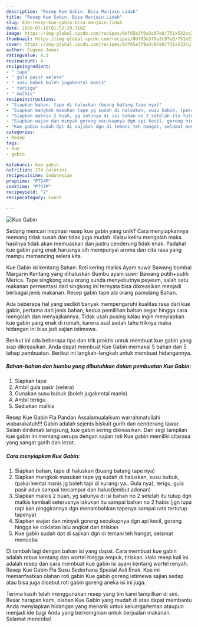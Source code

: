 ```yaml
---
description: "Resep Kue Gabin, Bisa Manjain Lidah"
title: "Resep Kue Gabin, Bisa Manjain Lidah"
slug: 830-resep-kue-gabin-bisa-manjain-lidah
date: 2020-07-19T01:52:20.710Z
image: https://img-global.cpcdn.com/recipes/0df65e3f9a3c97e0/751x532cq70/kue-gabin-foto-resep-utama.jpg
thumbnail: https://img-global.cpcdn.com/recipes/0df65e3f9a3c97e0/751x532cq70/kue-gabin-foto-resep-utama.jpg
cover: https://img-global.cpcdn.com/recipes/0df65e3f9a3c97e0/751x532cq70/kue-gabin-foto-resep-utama.jpg
author: Eugene Jones
ratingvalue: 4.3
reviewcount: 4
recipeingredient:
- " tape"
- " gula pasir selera"
- " susu bubuk boleh jugakental manis"
- " teriigu"
- " malkis"
recipeinstructions:
- "Siapkan bahan, tape di haluskan (buang batang tape nya)"
- "Siapkan mangkok masukan tape yg sudah di haluskan, susu bubuk, (pakai kental manis jg boleh tapi di kurangi ya.. Gula nya), terigu, gula pasir aduk sampai tercampur dan halus(lembut adonan)"
- "Siapkan malkis 2 buah, yg satunya di isi bahan no 2 setelah itu tutup dgn malkis kembali seterusnya lakukan itu sampai bahan no 2 habis (jgn lupa rapi kan pinggirannya dgn menambahkan tapenya sampai rata tertutup tapenya)"
- "Siapkan wajan dan minyak goreng secukupnya dgn api kecil, goreng hingga ke coklatan lalu angkat dan tiriskan"
- "Kue gabin sudah dpt di sajikan dgn di temani teh hangat, selamat mencoba"
categories:
- Resep
tags:
- kue
- gabin

katakunci: kue gabin 
nutrition: 274 calories
recipecuisine: Indonesian
preptime: "PT24M"
cooktime: "PT47M"
recipeyield: "2"
recipecategory: Lunch

---
```



![Kue Gabin](https://img-global.cpcdn.com/recipes/0df65e3f9a3c97e0/751x532cq70/kue-gabin-foto-resep-utama.jpg)

Sedang mencari inspirasi resep kue gabin yang unik? Cara menyiapkannya memang tidak susah dan tidak juga mudah. Kalau keliru mengolah maka hasilnya tidak akan memuaskan dan justru cenderung tidak enak. Padahal kue gabin yang enak harusnya sih mempunyai aroma dan cita rasa yang mampu memancing selera kita.

Kue Gabin isi kentang Bahan: Roti kering malkis Ayam suwir Bawang bombai Margarin Kentang yang dihaluskan Bumbu ayam suwir Bawang putih+putih Merica. Tape singkong atau orang sunda menyebutnya peyeum, salah satu makanan permentasi dari singkong ini ternyata bisa dikreasikan menjadi berbagai jenis makanan. Resep gabin tape ala orang pamulang Bahan.

Ada beberapa hal yang sedikit banyak mempengaruhi kualitas rasa dari kue gabin, pertama dari jenis bahan, kedua pemilihan bahan segar hingga cara mengolah dan menyajikannya. Tidak usah pusing kalau ingin menyiapkan kue gabin yang enak di rumah, karena asal sudah tahu triknya maka hidangan ini bisa jadi sajian istimewa.


Berikut ini ada beberapa tips dan trik praktis untuk membuat kue gabin yang siap dikreasikan. Anda dapat membuat Kue Gabin memakai 5 bahan dan 5 tahap pembuatan. Berikut ini langkah-langkah untuk membuat hidangannya.

<!--inarticleads1-->

##### Bahan-bahan dan bumbu yang dibutuhkan dalam pembuatan Kue Gabin:

1. Siapkan  tape
1. Ambil  gula pasir (selera)
1. Gunakan  susu bubuk (boleh jugakental manis)
1. Ambil  teriigu
1. Sediakan  malkis


Resep Kue Gabin Fla Pandan Assalamualaikum warrahmatullahi wabarakatuh!!! Gabin adalah sejenis biskuit gurih dan cenderung tawar. Selain dinikmati langsung, kue gabin sering dikreasikan. Dari segi tampilan kue gabin ini memang serupa dengan sajian roti Kue gabin memiliki citarasa yang sangat gurih dan lezat. 

<!--inarticleads2-->

##### Cara menyiapkan Kue Gabin:

1. Siapkan bahan, tape di haluskan (buang batang tape nya)
1. Siapkan mangkok masukan tape yg sudah di haluskan, susu bubuk, (pakai kental manis jg boleh tapi di kurangi ya.. Gula nya), terigu, gula pasir aduk sampai tercampur dan halus(lembut adonan)
1. Siapkan malkis 2 buah, yg satunya di isi bahan no 2 setelah itu tutup dgn malkis kembali seterusnya lakukan itu sampai bahan no 2 habis (jgn lupa rapi kan pinggirannya dgn menambahkan tapenya sampai rata tertutup tapenya)
1. Siapkan wajan dan minyak goreng secukupnya dgn api kecil, goreng hingga ke coklatan lalu angkat dan tiriskan
1. Kue gabin sudah dpt di sajikan dgn di temani teh hangat, selamat mencoba


Di tambah lagi dengan bahan isi yang dapat. Cara membuat kue gabin adalah rebus kentang dan wortel hingga empuk, tiriskan. Halo resep kali ini adalah resep dan cara membuat kue gabin isi ayam kentang wortel renyah. Resep Kue Gabin Fla Susu Sederhana Spesial Asli Enak. Kue ini memanfaatkan olahan roti gabin Kue gabin goreng istimewa sajian sedap atau bisa juga disebut roti gabin goreng aneka isi ini juga. 

Terima kasih telah menggunakan resep yang tim kami tampilkan di sini. Besar harapan kami, olahan Kue Gabin yang mudah di atas dapat membantu Anda menyiapkan hidangan yang menarik untuk keluarga/teman ataupun menjadi ide bagi Anda yang berkeinginan untuk berjualan makanan. Selamat mencoba!

